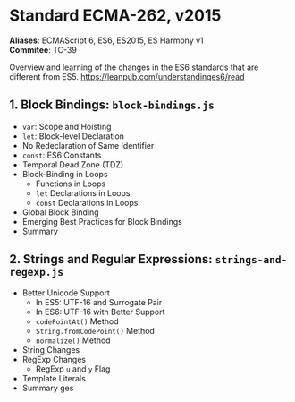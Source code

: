 # Standard ECMA-262, v2015

**Aliases**: ECMAScript 6, ES6, ES2015, ES Harmony v1<br>
**Commitee**: TC-39

Overview and learning of the changes in the ES6 standards that are different from ES5\. <https://leanpub.com/understandinges6/read>

## 1\. Block Bindings: `block-bindings.js`

- `var`: Scope and Hoisting
- `let`: Block-level Declaration
- No Redeclaration of Same Identifier
- `const`: ES6 Constants
- Temporal Dead Zone (TDZ)
- Block-Binding in Loops
  - Functions in Loops
  - `let` Declarations in Loops
  - `const` Declarations in Loops
- Global Block Binding
- Emerging Best Practices for Block Bindings
- Summary

## 2\. Strings and Regular Expressions: `strings-and-regexp.js`

- Better Unicode Support
  - In ES5: UTF-16 and Surrogate Pair
  - In ES6: UTF-16 with Better Support
  - `codePointAt()` Method
  - `String.fromCodePoint()` Method
  - `normalize()` Method
- String Changes
- RegExp Changes
  - RegExp `u` and `y` Flag
- Template Literals
- Summary ges

